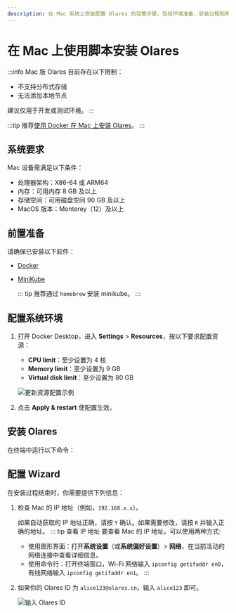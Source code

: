 ```yaml
---
description: 在 Mac 系统上安装配置 Olares 的完整步骤，包括环境准备、安装过程和系统激活。
---
```

# 在 Mac 上使用脚本安装 Olares

:::info
Mac 版 Olares 目前存在以下限制：
- 不支持分布式存储
- 无法添加本地节点

建议仅用于开发或测试环境。
:::

:::tip
推荐[使用 Docker 在 Mac 上安装 Olares](install-olares-mac-via-docker-image.md)。
:::
## 系统要求
Mac 设备需满足以下条件：
- 处理器架构：X86-64 或 ARM64
- 内存：可用内存 8 GB 及以上
- 存储空间：可用磁盘空间 90 GB 及以上
- MacOS 版本：Monterey（12）及以上

## 前置准备
请确保已安装以下软件：
- [Docker](https://www.docker.com/products/docker-desktop/)
- [MiniKube](https://minikube.sigs.k8s.io/docs/start/?arch=%2Fmacos%2Farm64%2Fstable%2Fhomebrew)
  
  ::: tip
  推荐通过 `homebrew` 安装 minikube。
  :::

## 配置系统环境
1. 打开 Docker Desktop，进入 **Settings** > **Resources**，按以下要求配置资源：
    - **CPU limit**：至少设置为 4 核
    - **Memory limit**：至少设置为 9 GB
    - **Virtual disk limit**：至少设置为 80 GB

   ![更新资源配置示例](/images/manual/get-started/docker-resources-settings.png#bordered)
2. 点击 **Apply & restart** 使配置生效。
## 安装 Olares
在终端中运行以下命令：

<!--@include: ./reusables.md{4,18}-->
## 配置 Wizard
在安装过程结束时，你需要提供下列信息：
1. 检查 Mac 的 IP 地址（例如，`192.168.x.x`）。

   如果自动获取的 IP 地址正确，请按 `Y` 确认。如果需要修改，请按 `R` 并输入正确的地址。
   ::: tip 查看 IP 地址
   要查看 Mac 的 IP 地址，可以使用两种方式:
   - 使用图形界面：打开**系统设置**（或**系统偏好设置**）> **网络**，在当前活动的网络连接中查看详细信息。
   - 使用命令行：打开终端窗口，Wi-Fi 网络输入 `ipconfig getifaddr en0`，有线网络输入 `ipconfig getifaddr en1`。
   :::

2. 如果你的 Olares ID 为 `alice123@olares.cn`，输入 `alice123` 即可。

   ![输入 Olares ID](/images/zh/manual/get-started/enter-olares-id.png)

<!--@include: ./reusables.md{26,28}-->

<!--@include: ./activate-olares.md-->

<!--@include: ./log-in-to-olares.md-->

<!--@include: ./reusables.md{30,34}-->